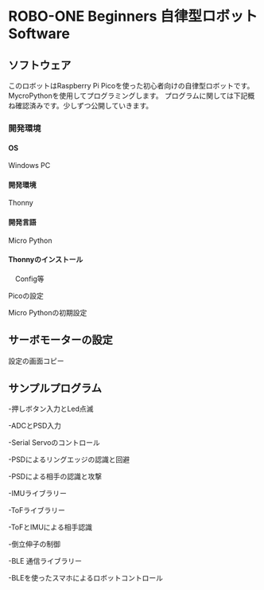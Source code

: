 # ROBO-ONE Beginners 自律型ロボット Software
## ソフトウェア
このロボットはRaspberry Pi Picoを使った初心者向けの自律型ロボットです。MycroPythonを使用してプログラミングします。
プログラムに関しては下記概ね確認済みです。少しずつ公開していきます。

### 開発環境
#### OS
Windows PC
#### 開発環境
Thonny
#### 開発言語
Micro Python

#### Thonnyのインストール
　Config等

Picoの設定

Micro Pythonの初期設定

## サーボモーターの設定

設定の画面コピー


## サンプルプログラム
-押しボタン入力とLed点滅

-ADCとPSD入力

-Serial Servoのコントロール

-PSDによるリングエッジの認識と回避

-PSDによる相手の認識と攻撃

-IMUライブラリー

-ToFライブラリー

-ToFとIMUによる相手認識

-倒立伸子の制御

-BLE 通信ライブラリー

-BLEを使ったスマホによるロボットコントロール
